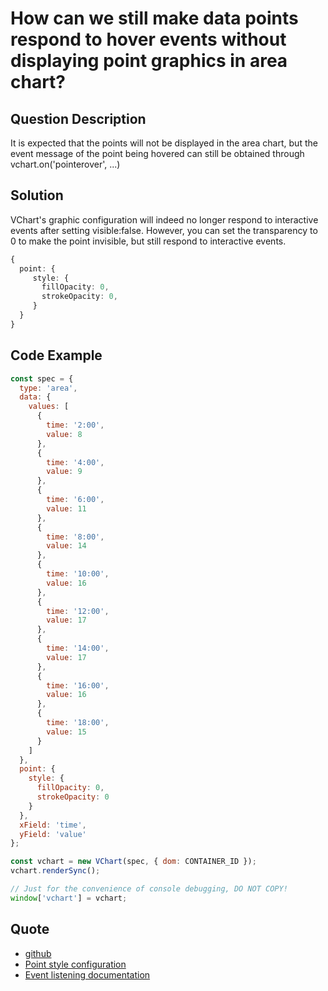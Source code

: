# How can we still make data points respond to hover events without displaying point graphics in area chart?

## Question Description

It is expected that the points will not be displayed in the area chart, but the event message of the point being hovered can still be obtained through vchart.on('pointerover', ...)

## Solution

VChart's graphic configuration will indeed no longer respond to interactive events after setting visible:false. However, you can set the transparency to 0 to make the point invisible, but still respond to interactive events.

```ts
{
  point: {
     style: {
       fillOpacity: 0,
       strokeOpacity: 0,
     }
  }
}
```

## Code Example

```javascript livedemo
const spec = {
  type: 'area',
  data: {
    values: [
      {
        time: '2:00',
        value: 8
      },
      {
        time: '4:00',
        value: 9
      },
      {
        time: '6:00',
        value: 11
      },
      {
        time: '8:00',
        value: 14
      },
      {
        time: '10:00',
        value: 16
      },
      {
        time: '12:00',
        value: 17
      },
      {
        time: '14:00',
        value: 17
      },
      {
        time: '16:00',
        value: 16
      },
      {
        time: '18:00',
        value: 15
      }
    ]
  },
  point: {
    style: {
      fillOpacity: 0,
      strokeOpacity: 0
    }
  },
  xField: 'time',
  yField: 'value'
};

const vchart = new VChart(spec, { dom: CONTAINER_ID });
vchart.renderSync();

// Just for the convenience of console debugging, DO NOT COPY!
window['vchart'] = vchart;
```

## Quote

- [github](https://github.com/VisActor/VChart)
- [Point style configuration](https://www.visactor.io/vchart/option/areaChart#point.style.fillOpacity)
- [Event listening documentation](https://www.visactor.io/vchart/api/API/event)
